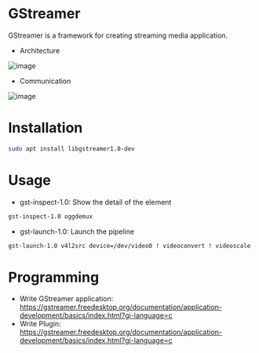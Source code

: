 # GStreamer

GStreamer is a framework for creating streaming media application.

* Architecture

![image](https://user-images.githubusercontent.com/456210/154885324-dbcbe1ff-b401-4f40-8d8c-b4e4bd3b468c.png)

* Communication

![image](https://user-images.githubusercontent.com/456210/154885387-219b67da-fe75-4e26-9b3b-10269fec3100.png)

# Installation

```bash
sudo apt install libgstreamer1.0-dev
```

# Usage

* gst-inspect-1.0: Show the detail of the element

```bash
gst-inspect-1.0 oggdemux
```

* gst-launch-1.0: Launch the pipeline

```bash
gst-launch-1.0 v4l2src device=/dev/video0 ! videoconvert ! videoscale ! video/x-raw,format=RGB ! queue ! videoconvert ! ximagesink
```

# Programming

* Write GStreamer application: https://gstreamer.freedesktop.org/documentation/application-development/basics/index.html?gi-language=c
* Write Plugin: https://gstreamer.freedesktop.org/documentation/application-development/basics/index.html?gi-language=c
